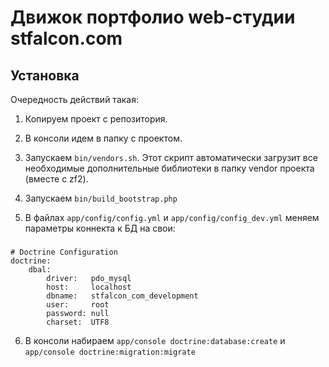 Движок портфолио web-студии stfalcon.com
========================================

Установка
---------

Очередность действий такая:
1. Копируем проект с репозитория.

2. В консоли идем в папку с проектом.

3. Запускаем `bin/vendors.sh`. Этот скрипт автоматически загрузит все необходимые дополнительные библиотеки в папку vendor проекта (вместе с zf2).

4. Запускаем `bin/build_bootstrap.php`

5. В файлах `app/config/config.yml` и `app/config/config_dev.yml` меняем параметры коннекта к БД на свои:
###
    # Doctrine Configuration
    doctrine:
        dbal:
            driver:   pdo_mysql
            host:     localhost
            dbname:   stfalcon_com_development
            user:     root
            password: null
            charset:  UTF8

6. В консоли набираем `app/console doctrine:database:create` и `app/console doctrine:migration:migrate`